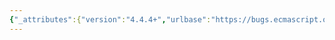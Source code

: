 ```yaml
---
{"_attributes":{"version":"4.4.4+","urlbase":"https://bugs.ecmascript.org/","maintainer":"dherman@mozilla.com"},"bug":{"bug_id":3831,"creation_ts":"2015-02-11 16:59:00 -0800","short_desc":"chapter 18: misc editorial","delta_ts":"2015-02-12 12:17:37 -0800","product":"Draft for 6th Edition","component":"editorial issue","version":"Rev 32: February 2, 2015 Draft","rep_platform":"All","op_sys":"All","bug_status":"RESOLVED","resolution":"FIXED","priority":"Normal","bug_severity":"normal","everconfirmed":true,"reporter":{"uid":"jmdyck","name":"Michael Dyck"},"assigned_to":{"uid":"allen","name":"Allen Wirfs-Brock"},"long_desc":[{"commentid":12323,"comment_count":0,"who":{"uid":"jmdyck","name":"Michael Dyck"},"bug_when":"2015-02-11 16:59:23 -0800","thetext":"----------------------------------------\nIn 18.2.1.1 \"Runtime Semantics: PerformEval(...)\":\n\n{1}\n18.2.1.1 / preamble:\nThe abstract operation PerformEval takes with arguments /x/, /evalRealm/,\n/strictCaller/, and /direct/ performs the following steps:\n\n    Delete \"takes\"\n\n----------------------------------------\nIn 18.2.1.2 \"Runtime Semantics: EvalDeclarationInstantiation(...)\":\n\n{2+3+4+6+7}\n18.2.1.2 / step 6.a:\n18.2.1.2 / step 9.a.iv.1:\n18.2.1.2 / step 11.a.i.1.a:\n18.2.1.2 / step 15.c:\n18.2.1.2 / step 16.a:\nIf /varEnvRec/ is a GlobalEnvironmentRecord, then\n\n    s|GlobalEnvironmentRecord|global environment record|\n\n{5}\n18.2.1.2 / step 12:\nNOTE: No abnormal terminations occur after this algorithm step unless\n/varEnvRec/ is a GlobalEnvironmentRecord ...\n\n    s|GlobalEnvironmentRecord|global environment record|\n\n----------------------------------------\nIn 18.2.5 \"parseInt (string , radix)\":\n\n{8}\n18.2.5 / step 3:\nLet /S/ be a newly created substring of /inputString/ consisting of the first\ncode unit that is not a /StrWhiteSpaceChar/ and all code unit following that\ncode unit.\n\n    At \"all code unit\", append \"s\"\n\n{9}\n18.2.5 / step 13:\nIf /S/ contains any code units that is not a radix-/R/ digit, ...\n\n    s|units|unit|\n\nXXXXXXXXXXXXXXXXXXXXXXXXXXXXXXXXXXXXXXXXXXXXXXXXXXXXXXXXXXXXXXXXXXXXXXXXXXXXXXXX"},{"commentid":12342,"comment_count":1,"who":{"uid":"allen","name":"Allen Wirfs-Brock"},"bug_when":"2015-02-11 18:18:50 -0800","thetext":"fixed in rev33 editor's draft"},{"commentid":12416,"comment_count":2,"who":{"uid":"allen","name":"Allen Wirfs-Brock"},"bug_when":"2015-02-12 12:17:37 -0800","thetext":"fixed in rev33"}]}}
---
```

